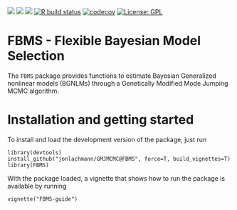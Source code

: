 [![](https://img.shields.io/badge/lifecycle-experimental-orange.svg)](https://lifecycle.r-lib.org/articles/stages.html#experimental)
[![](https://img.shields.io/github/last-commit/jonlachmann/GMJMCMC.svg)](https://github.com/jonlachmann/GMJMCMC/commits/data-inputs)
[![](https://img.shields.io/github/languages/code-size/jonlachmann/GMJMCMC.svg)](https://github.com/jonlachmann/GMJMCMC)
[![R build status](https://github.com/jonlachmann/GMJMCMC/workflows/R-CMD-check/badge.svg)](https://github.com/jonlachmann/GMJMCMC/actions)
[![codecov](https://codecov.io/gh/jonlachmann/GMJMCMC/branch/data-inputs/graph/badge.svg)](https://codecov.io/gh/jonlachmann/GMJMCMC)
[![License: GPL](https://img.shields.io/badge/license-GPL-blue.svg)](https://cran.r-project.org/web/licenses/GPL)

# FBMS - Flexible Bayesian Model Selection

The `FBMS` package provides functions to estimate Bayesian Generalized nonlinear models (BGNLMs) through a Genetically Modified Mode Jumping MCMC algorithm.

# Installation and getting started
To install and load the development version of the package, just run
```
library(devtools)
install_github("jonlachmann/GMJMCMC@FBMS", force=T, build_vignettes=T)
library(FBMS)
```
With the package loaded, a vignette that shows how to run the package is available by running
```
vignette("FBMS-guide")
```
